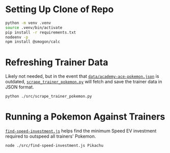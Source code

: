 # Setting Up Clone of Repo
```sh
python -m venv .venv
source .venv/bin/activate
pip install -r requirements.txt
nodeenv -p
npm install @smogon/calc
```

# Refreshing Trainer Data
Likely not needed, but in the event that [`data/academy-ace-pokemon.json`](./data/academy-ace-pokemon.json) is outdated, [`scrape_trainer_pokemon.py`](./src/scrape_trainer_pokemon.py) will fetch and save the trainer data in JSON format.

```sh
python ./src/scrape_trainer_pokemon.py
```

# Running a Pokemon Against Trainers
[`find-speed-investment.js`](./src/find-speed-investment.js) helps find the minimum Speed EV investment required to outspeed all trainers' Pokemon.

```sh
node ./src/find-speed-investment.js Pikachu
```
